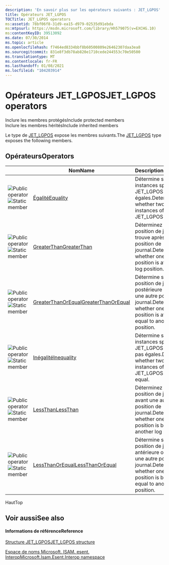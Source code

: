 ```yaml
---
description: 'En savoir plus sur les opérateurs suivants : JET_LGPOS'
title: Opérateurs JET_LGPOS
TOCTitle: JET_LGPOS operators
ms:assetid: 78bf06f8-31d9-ea15-d979-02535d91ebda
ms:mtpsurl: https://msdn.microsoft.com/library/Hh579075(v=EXCHG.10)
ms:contentKeyID: 39513092
ms.date: 07/30/2014
ms.topic: article
ms.openlocfilehash: f7464ed8334bbf8b60500809e26462307daa3ea8
ms.sourcegitcommit: 831e8f3db78ab820e1710cede244553c70e50500
ms.translationtype: MT
ms.contentlocale: fr-FR
ms.lasthandoff: 01/08/2021
ms.locfileid: "104203914"
---
```

# <a name="jet_lgpos-operators"></a><span data-ttu-id="65f02-103">Opérateurs JET_LGPOS</span><span class="sxs-lookup"><span data-stu-id="65f02-103">JET_LGPOS operators</span></span>

<span data-ttu-id="65f02-104">Inclure les membres protégés</span><span class="sxs-lookup"><span data-stu-id="65f02-104">Include protected members</span></span>  
<span data-ttu-id="65f02-105">Inclure les membres hérités</span><span class="sxs-lookup"><span data-stu-id="65f02-105">Include inherited members</span></span>  

<span data-ttu-id="65f02-106">Le type de [JET_LGPOS](./jet-lgpos-structure2.md) expose les membres suivants.</span><span class="sxs-lookup"><span data-stu-id="65f02-106">The [JET_LGPOS](./jet-lgpos-structure2.md) type exposes the following members.</span></span>

## <a name="operators"></a><span data-ttu-id="65f02-107">Opérateurs</span><span class="sxs-lookup"><span data-stu-id="65f02-107">Operators</span></span>

<table>
<thead>
<tr class="header">
<th> </th>
<th><span data-ttu-id="65f02-108">Nom</span><span class="sxs-lookup"><span data-stu-id="65f02-108">Name</span></span></th>
<th><span data-ttu-id="65f02-109">Description</span><span class="sxs-lookup"><span data-stu-id="65f02-109">Description</span></span></th>
</tr>
</thead>
<tbody>
<tr class="odd">
<td><img src="../images/dn350944.puboperator(exchg.10).gif" title="Opérateur public" alt="Public operator" /><img src="../images/dn292146.static(exchg.10).gif" title="Membre statique" alt="Static member" /></td>
<td><span data-ttu-id="65f02-112"><a href="hh557134(v=exchg.10).md">Égalité</a></span><span class="sxs-lookup"><span data-stu-id="65f02-112"><a href="hh557134(v=exchg.10).md">Equality</a></span></span></td>
<td><span data-ttu-id="65f02-113">Détermine si deux instances spécifiées de JET_LGPOS sont égales.</span><span class="sxs-lookup"><span data-stu-id="65f02-113">Determines whether two specified instances of JET_LGPOS are equal.</span></span></td>
</tr>
<tr class="even">
<td><img src="../images/dn350944.puboperator(exchg.10).gif" title="Opérateur public" alt="Public operator" /><img src="../images/dn292146.static(exchg.10).gif" title="Membre statique" alt="Static member" /></td>
<td><span data-ttu-id="65f02-116"><a href="hh557121(v=exchg.10).md">GreaterThan</a></span><span class="sxs-lookup"><span data-stu-id="65f02-116"><a href="hh557121(v=exchg.10).md">GreaterThan</a></span></span></td>
<td><span data-ttu-id="65f02-117">Déterminez si une position de journal se trouve après une autre position de journal.</span><span class="sxs-lookup"><span data-stu-id="65f02-117">Determine whether one log position is after another log position.</span></span></td>
</tr>
<tr class="odd">
<td><img src="../images/dn350944.puboperator(exchg.10).gif" title="Opérateur public" alt="Public operator" /><img src="../images/dn292146.static(exchg.10).gif" title="Membre statique" alt="Static member" /></td>
<td><span data-ttu-id="65f02-120"><a href="hh557469(v=exchg.10).md">GreaterThanOrEqual</a></span><span class="sxs-lookup"><span data-stu-id="65f02-120"><a href="hh557469(v=exchg.10).md">GreaterThanOrEqual</a></span></span></td>
<td><span data-ttu-id="65f02-121">Détermine si une position de journal est postérieure ou égale à une autre position de journal.</span><span class="sxs-lookup"><span data-stu-id="65f02-121">Determine whether one log position is after or equal to another log position.</span></span></td>
</tr>
<tr class="even">
<td><img src="../images/dn350944.puboperator(exchg.10).gif" title="Opérateur public" alt="Public operator" /><img src="../images/dn292146.static(exchg.10).gif" title="Membre statique" alt="Static member" /></td>
<td><span data-ttu-id="65f02-124"><a href="hh564795(v=exchg.10).md">Inégalité</a></span><span class="sxs-lookup"><span data-stu-id="65f02-124"><a href="hh564795(v=exchg.10).md">Inequality</a></span></span></td>
<td><span data-ttu-id="65f02-125">Détermine si deux instances spécifiées de JET_LGPOS ne sont pas égales.</span><span class="sxs-lookup"><span data-stu-id="65f02-125">Determines whether two specified instances of JET_LGPOS are not equal.</span></span></td>
</tr>
<tr class="odd">
<td><img src="../images/dn350944.puboperator(exchg.10).gif" title="Opérateur public" alt="Public operator" /><img src="../images/dn292146.static(exchg.10).gif" title="Membre statique" alt="Static member" /></td>
<td><span data-ttu-id="65f02-128"><a href="hh577466(v=exchg.10).md">LessThan</a></span><span class="sxs-lookup"><span data-stu-id="65f02-128"><a href="hh577466(v=exchg.10).md">LessThan</a></span></span></td>
<td><span data-ttu-id="65f02-129">Déterminez si une position de journal est avant une autre position de journal.</span><span class="sxs-lookup"><span data-stu-id="65f02-129">Determine whether one log position is before another log position.</span></span></td>
</tr>
<tr class="even">
<td><img src="../images/dn350944.puboperator(exchg.10).gif" title="Opérateur public" alt="Public operator" /><img src="../images/dn292146.static(exchg.10).gif" title="Membre statique" alt="Static member" /></td>
<td><span data-ttu-id="65f02-132"><a href="hh557093(v=exchg.10).md">LessThanOrEqual</a></span><span class="sxs-lookup"><span data-stu-id="65f02-132"><a href="hh557093(v=exchg.10).md">LessThanOrEqual</a></span></span></td>
<td><span data-ttu-id="65f02-133">Détermine si une position de journal est antérieure ou égale à une autre position de journal.</span><span class="sxs-lookup"><span data-stu-id="65f02-133">Determine whether one log position is before or equal to another log position.</span></span></td>
</tr>
</tbody>
</table>


<span data-ttu-id="65f02-134">Haut</span><span class="sxs-lookup"><span data-stu-id="65f02-134">Top</span></span>

## <a name="see-also"></a><span data-ttu-id="65f02-135">Voir aussi</span><span class="sxs-lookup"><span data-stu-id="65f02-135">See also</span></span>

#### <a name="reference"></a><span data-ttu-id="65f02-136">Informations de référence</span><span class="sxs-lookup"><span data-stu-id="65f02-136">Reference</span></span>

[<span data-ttu-id="65f02-137">Structure JET_LGPOS</span><span class="sxs-lookup"><span data-stu-id="65f02-137">JET_LGPOS structure</span></span>](./jet-lgpos-structure2.md)

[<span data-ttu-id="65f02-138">Espace de noms Microsoft. ISAM. esent. Interop</span><span class="sxs-lookup"><span data-stu-id="65f02-138">Microsoft.Isam.Esent.Interop namespace</span></span>](./microsoft.isam.esent.interop-namespace.md)
